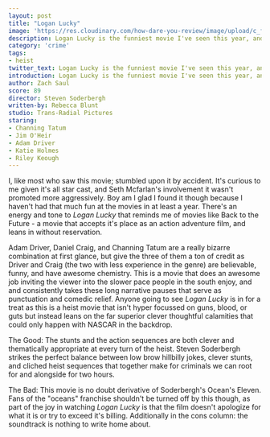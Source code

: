 ```yaml
---
layout: post
title: "Logan Lucky"
image: 'https://res.cloudinary.com/how-dare-you-review/image/upload/c_fill,h_399,w_760/v1529785849/logan-lucky-fingerprint-releasing.jpg'
description: Logan Lucky is the funniest movie I've seen this year, and it's brimming with energy and self-parody.   
category: 'crime'
tags:
- heist
twitter_text: Logan Lucky is the funniest movie I've seen this year, and it's brimming with energy and self-parody.
introduction: Logan Lucky is the funniest movie I've seen this year, and it's brimming with energy and self-parody.
author: Zach Saul
score: 89
director: Steven Soderbergh
written-by: Rebecca Blunt
studio: Trans-Radial Pictures
staring: 
- Channing Tatum
- Jim O'Heir
- Adam Driver
- Katie Holmes
- Riley Keough
---
```


I, like most who saw this movie; stumbled upon it by accident. It's curious to me given it's all star cast, and Seth Mcfarlan's involvement it wasn't promoted more aggressively. Boy am I glad I found it though because I haven't had that much fun at the movies in at least a year. There's an energy and tone to *Logan Lucky* that reminds me of movies like Back to the Future - a movie that accepts it's place as an action adventure film, and leans in without reservation.

Adam Driver, Daniel Craig, and Channing Tatum are a really bizarre combination at first glance, but give the three of them a ton of credit as Driver and Craig (the two with less experience in the genre) are believable, funny, and have awesome chemistry. This is a movie that does an awesome job inviting the viewer into the slower pace people in the south enjoy, and and consistently takes these long narrative pauses that serve as punctuation and comedic relief. Anyone going to see *Logan Lucky* is in for a treat as this is a heist movie that isn't hyper focussed on guns, blood, or guts but instead leans on the far superior clever thoughtful calamities that could only happen with NASCAR in the backdrop.

The Good: The stunts and the action sequences are both clever and thematically appropriate at every turn of the heist. Steven Soderbergh strikes the perfect balance between low brow hillbilly jokes, clever stunts, and cliched heist sequences that together make for criminals we can root for and alongside for two hours.

The Bad: This movie is no doubt derivative of Soderbergh's Ocean's Eleven. Fans of the "oceans" franchise shouldn't be turned off by this though, as part of the joy in watching *Logan Lucky* is that the film doesn't apologize for what it is or try to exceed it's billing. Additionally in the cons column: the soundtrack is nothing to write home about.

